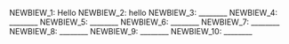 NEWBIEW_1: Hello
NEWBIEW_2: hello
NEWBIEW_3: ________
NEWBIEW_4: ________
NEWBIEW_5: ________
NEWBIEW_6: ________
NEWBIEW_7: ________
NEWBIEW_8: ________
NEWBIEW_9: ________
NEWBIEW_10: ________
